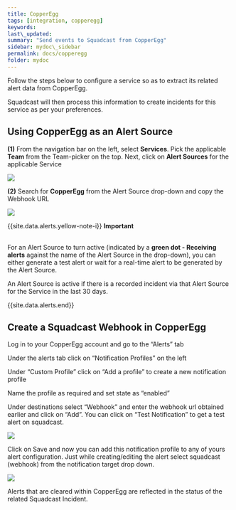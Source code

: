 ```yaml
---
title: CopperEgg
tags: [integration, copperegg]
keywords:
last\_updated:
summary: "Send events to Squadcast from CopperEgg"
sidebar: mydoc\_sidebar
permalink: docs/copperegg
folder: mydoc
---
```


Follow the steps below to configure a service so as to extract its related alert data from CopperEgg.
 
Squadcast will then process this information to create incidents for this service as per your preferences.

## Using CopperEgg as an Alert Source

**(1)** From the navigation bar on the left, select **Services**. Pick the applicable **Team** from the Team-picker on the top. Next, click on **Alert Sources** for the applicable Service

![](../.gitbook/assets/alert\_source\_1.png)

**(2)** Search for **CopperEgg** from the Alert Source drop-down and copy the Webhook URL

![](../.gitbook/assets/copperegg\_1.png)

{{site.data.alerts.yellow-note-i}}
<b>Important</b><br/><br/>
<p>For an Alert Source to turn active (indicated by a <b>green dot - Receiving alerts</b> against the name of the Alert Source in the drop-down), you can either generate a test alert or wait for a real-time alert to be generated by the Alert Source.</p>
<p>An Alert Source is active if there is a recorded incident via that Alert Source for the Service in the last 30 days.</p>
{{site.data.alerts.end}}

## Create a Squadcast Webhook in CopperEgg
Log in to your CopperEgg account and go to the “Alerts” tab

Under the alerts tab click on “Notification Profiles” on the left

Under “Custom Profile” click on “Add a profile” to create a new notification profile

Name the profile as required and set state as “enabled”

Under destinations select “Webhook” and enter the webhook url obtained earlier and click on “Add”. You can click on “Test Notification” to get a test alert on squadcast.  

![](../.gitbook/assets/copperegg\_2.png)

Click on Save and now you can add this notification profile to any of yours alert configuration. Just while creating/editing the alert select squadcast (webhook) from the notification target drop down.

![](../.gitbook/assets/copperegg\_3.png)

Alerts that are cleared within CopperEgg are reflected in the status of the related Squadcast Incident.